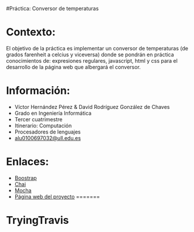 #Práctica: Conversor de temperaturas

Contexto:
=========

El objetivo de la práctica es implementar un conversor de temperaturas 
(de grados farenheit a celcius y viceversa) donde se pondrán en práctica conocimientos de: 
expresiones regulares, javascript, html y css para el desarrollo de 
la página web que albergará el conversor.

Información:
============
* Víctor Hernández Pérez & David Rodríguez González de Chaves
* Grado en Ingeniería Informática
* Tercer cuatrimestre 
* Itinerario: Computación
* Procesadores de lenguajes
* alu0100697032@ull.edu.es

Enlaces:
========

* [Boostrap](http://getbootstrap.com/)
* [Chai](http://chaijs.com/)
* [Mocha](http://mochajs.org/)
* [Página web del proyecto](http://alu0100697032.github.io/temperature_conversor/)
=======
# TryingTravis

